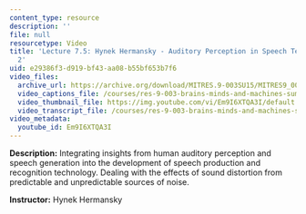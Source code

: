 ```yaml
---
content_type: resource
description: ''
file: null
resourcetype: Video
title: 'Lecture 7.5: Hynek Hermansky - Auditory Perception in Speech Technology Part
  2'
uid: e29386f3-d919-bf43-aa08-b55bf653b7f6
video_files:
  archive_url: https://archive.org/download/MITRES.9-003SU15/MITRES9_003SU15_Lecture_7-5_300k.mp4
  video_captions_file: /courses/res-9-003-brains-minds-and-machines-summer-course-summer-2015/3cd338289d645432b3a9b81db7f5800f_Em9I6XTQA3I.vtt
  video_thumbnail_file: https://img.youtube.com/vi/Em9I6XTQA3I/default.jpg
  video_transcript_file: /courses/res-9-003-brains-minds-and-machines-summer-course-summer-2015/6ea9a07f9fa1027caadf0bfd467ba7f3_Em9I6XTQA3I.pdf
video_metadata:
  youtube_id: Em9I6XTQA3I
---
```


**Description:** Integrating insights from human auditory perception and speech generation into the development of speech production and recognition technology. Dealing with the effects of sound distortion from predictable and unpredictable sources of noise.

**Instructor:** Hynek Hermansky
